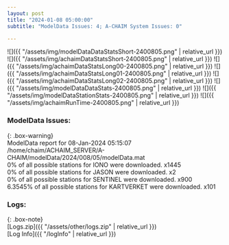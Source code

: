 ```yaml
---
layout: post
title: "2024-01-08 05:00:00"
subtitle: "ModelData Issues: 4; A-CHAIM System Issues: 0"

---
```


![]({{ "/assets/img/modelDataDataStatsShort-2400805.png" | relative_url }})
![]({{ "/assets/img/achaimDataStatsShort-2400805.png" | relative_url }})
![]({{ "/assets/img/achaimDataStatsLong00-2400805.png" | relative_url }})
![]({{ "/assets/img/achaimDataStatsLong01-2400805.png" | relative_url }})
![]({{ "/assets/img/achaimDataStatsLong02-2400805.png" | relative_url }})
![]({{ "/assets/img/modelDataDataStats-2400805.png" | relative_url }})
![]({{ "/assets/img/modelDataStationStats-2400805.png" | relative_url }})
![]({{ "/assets/img/achaimRunTime-2400805.png" | relative_url }})


### ModelData Issues:  
  
{: .box-warning}  
 ModelData report for 08-Jan-2024 05:15:07   
 /home/chaim/ACHAIM_SERVER/A-CHAIM/modelData/2024/008/05/modelData.mat   
 0% of all possible stations for IONO were downloaded. x1445   
 0% of all possible stations for JASON were downloaded. x2   
 0% of all possible stations for SENTINEL were downloaded. x900   
 6.3545% of all possible stations for KARTVERKET were downloaded. x101   
  


### Logs:  
  
{: .box-note}  
[Logs.zip]({{ "/assets/other/logs.zip" | relative_url }})  
[Log Info]({{ "/logInfo" | relative_url }})  
